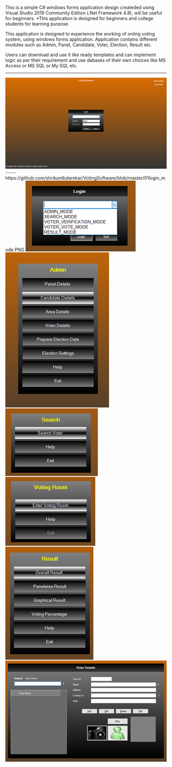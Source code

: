 This is a simple C# windows forms application design createded using
Visual Studio 2019 Community Edition (.Net Framework 4.8), will be useful for beginners.
*This application is designed for beginners and college students for learning purpose.

This application is designed to experience the working of onling voting system,
using windows forms application. Application contains different modules such as Admin, 
Panel, Candidate, Voter, Election, Result etc.

Users can download and use it like ready templates and can implement logic as per their 
requirement and use dabases of their own choices like MS Access or MS SQL or My SQL etc.

-----
<img src="00login_screen.png" alt="Login Screen">
-----
https://github.com/shrikantbdarekar/VotingSoftware/blob/master/01login_mode.PNG

<img src="01login_mode.PNG" alt="Login Role">
<img src="02admin_mode.png" alt="Admin">
<img src="03search_voter.png" alt="Search Voter">
<img src="04voting_room.png" alt="Voting Room">
<img src="05result_mod.png" alt="Result">
<img src="06voter.png" alt="Result">
